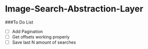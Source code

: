 # Image-Search-Abstraction-Layer

###To Do List
- [ ] Add Pagination
- [ ] Get offsets working properly
- [ ] Save last N amount of searches